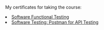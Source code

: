  My certificates for taking the course:
<li> 
  <a href="https://drive.google.com/file/d/17w5JXXvp3ptGtr3Ci6tAnl3pwfDXVhsK/view?usp=sharing">Software Functional Testing  </a>
</li>
<li> 
  <a href="https://drive.google.com/file/d/19BJRCwBy0k35hG0Egro07_5v0J_BgoK3/view?usp=sharing"> Software Testing: Postman for API Testing </a>
</li>
